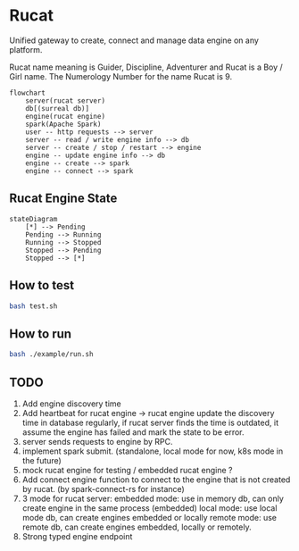 # Rucat

Unified gateway to create, connect and manage data engine on any platform.

Rucat name meaning is Guider, Discipline, Adventurer and Rucat is a Boy / Girl name. The Numerology Number for the name Rucat is 9.

```mermaid
flowchart
    server(rucat server)
    db[(surreal db)]
    engine(rucat engine)
    spark(Apache Spark)
    user -- http requests --> server
    server -- read / write engine info --> db
    server -- create / stop / restart --> engine
    engine -- update engine info --> db
    engine -- create --> spark
    engine -- connect --> spark
```

## Rucat Engine State

```mermaid
stateDiagram
    [*] --> Pending
    Pending --> Running
    Running --> Stopped
    Stopped --> Pending
    Stopped --> [*]
```

## How to test

```bash
bash test.sh
```

## How to run

```bash
bash ./example/run.sh
```

## TODO

1. Add engine discovery time
2. Add heartbeat for rucat engine -> rucat engine update the discovery time in database regularly, if rucat server finds the time is outdated, it assume the engine has failed and mark the state to be error.
3. server sends requests to engine by RPC.
4. implement spark submit. (standalone, local mode for now, k8s mode in the future)
5. mock rucat engine for testing / embedded rucat engine ?
6. Add connect engine function to connect to the engine that is not created by rucat. (by spark-connect-rs for instance)
7. 3 mode for rucat server:
  embedded mode: use in memory db, can only create engine in the same process (embedded)
  local mode: use local mode db, can create engines embedded or locally
  remote mode: use remote db, can create engines embedded, locally or remotely.
8. Strong typed engine endpoint
